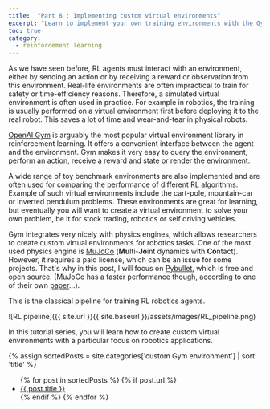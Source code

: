 ```yaml
---
title:  "Part 8 : Implementing custom virtual environments"
excerpt: "Learn to implement your own training environments with the Gym library."
toc: true
category:
  - reinforcement learning
---
```



As we have seen before, RL agents must interact with an environment, either by sending an action or by receiving a reward or observation from this environment. Real-life environments are often impractical to train for safety or time-efficiency reasons. Therefore, a simulated virtual environment is often used in practice. For example in robotics, the training is usually performed on a virtual environment first before deploying it to the real robot. This saves a lot of time and wear-and-tear in physical robots.

[OpenAI Gym](https://www.gymlibrary.ml/) is arguably the most popular virtual environment library in reinforcement learning. It offers a convenient interface between the agent and the environment. Gym makes it very easy to query the environment, perform an action, receive a reward and state or render the environment.

A wide range of toy benchmark environments are also implemented and are often used for comparing the performance of different RL algorithms. Example of such virtual environments include the cart-pole, mountain-car or inverted pendulum problems. These environments are great for learning, but eventually you will want to create a virtual environment to solve your own problem, be it for stock trading, robotics or self driving vehicles.

Gym integrates very nicely with physics engines, which allows researchers to create custom virtual environments for robotics tasks. One of the most used physics engine is [MuJoCo](https://mujoco.org/) (**Mu**lti-**Jo**int dynamics with **Co**ntact). However, it requires a paid license, which can be an issue for some projects. That's why in this post, I will focus on [Pybullet](https://pybullet.org/wordpress/), which is free and open source. (MuJoCo has a faster performance though, according to one of their own [paper](https://homes.cs.washington.edu/~todorov/papers/ErezICRA15.pdf)...).

This is the classical pipeline for training RL robotics agents.


![RL pipeline]({{ site.url }}{{ site.baseurl }}/assets/images/RL_pipeline.png)

In this tutorial series, you will learn how to create custom virtual environments with a particular focus on robotics applications.



<!-- Create array of posts with category 'Reinforcement Learning' and sort them alphabetically -->

{% assign sortedPosts = site.categories['custom Gym environment'] | sort: 'title' %}

<!-- Create a list of post using the array defined earlier -->

<ul>
  {% for post in sortedPosts %}
    {% if post.url %}
        <li><a href="{{ post.url }}">{{ post.title }}</a></li>
    {% endif %}
  {% endfor %}
</ul>